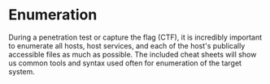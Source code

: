 # Enumeration
During a penetration test or capture the flag (CTF), it is incredibly important to enumerate all hosts, host services, and each of the host's publically accessible files as much as possible. The included cheat sheets will show us common tools and syntax used often for enumeration of the target system.
